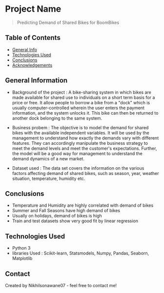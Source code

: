 # Project Name
> Predicting Demand of Shared Bikes for BoomBikes


## Table of Contents
* [General Info](#general-information)
* [Technologies Used](#technologies-used)
* [Conclusions](#conclusions)
* [Acknowledgements](#acknowledgements)

<!-- You can include any other section that is pertinent to your problem -->

## General Information
- Background of the project :
  A bike-sharing system in which bikes are made available for shared use to individuals on a short term basis for a price or free. It allow people to borrow a bike     from a "dock" which is usually computer-controlled wherein the user enters the payment information, and the system unlocks it. This bike can then be returned to another dock belonging to the same system.

- Business probem : 
  The objective is to model the demand for shared bikes with the available independent variables. It will be used by the management to understand how exactly the demands vary with different features. They can accordingly manipulate the business strategy to meet the demand levels and meet the customer's expectations. Further, the model will be a good way for management to understand the demand dynamics of a new market. 

- Dataset used : 
  The data set covers the information on the various factors affecting demand of shared bikes, such as season, year, weather situation, temperature, humidity etc. 

<!-- You don't have to answer all the questions - just the ones relevant to your project. -->

## Conclusions
- Temperature and Humidity are highly correlated with demand of bikes
- Summer and Fall Seasons have high demand of bikes
- Usually on holidays, demand of bikes is high
- Train and test datasets show very good fit by linear regression

<!-- You don't have to answer all the questions - just the ones relevant to your project. -->

## Technologies Used
- Python 3
- libraries Used : Scikit-learn, Statsmodels, Numpy, Pandas, Seaborn, Matplotlib

<!-- As the libraries versions keep on changing, it is recommended to mention the version of library used in this project -->

## Contact
Created by Nikhilsonawane07 - feel free to contact me!


<!-- Optional -->
<!-- ## License -->
<!-- This project is open source and available under the [... License](). -->

<!-- You don't have to include all sections - just the one's relevant to your project -->

